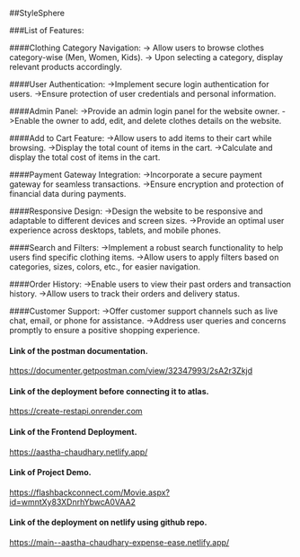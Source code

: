 ##StyleSphere

###List of Features:

####Clothing Category Navigation:
-> Allow users to browse clothes category-wise (Men, Women, Kids).
-> Upon selecting a category, display relevant products accordingly.

####User Authentication:
->Implement secure login authentication for users.
->Ensure protection of user credentials and personal information.

####Admin Panel:
->Provide an admin login panel for the website owner.
->Enable the owner to add, edit, and delete clothes details on the website.

####Add to Cart Feature:
->Allow users to add items to their cart while browsing.
->Display the total count of items in the cart.
->Calculate and display the total cost of items in the cart.

####Payment Gateway Integration:
->Incorporate a secure payment gateway for seamless transactions.
->Ensure encryption and protection of financial data during payments.

####Responsive Design:
->Design the website to be responsive and adaptable to different devices and screen sizes.
->Provide an optimal user experience across desktops, tablets, and mobile phones.

####Search and Filters:
->Implement a robust search functionality to help users find specific clothing items.
->Allow users to apply filters based on categories, sizes, colors, etc., for easier navigation.

####Order History:
->Enable users to view their past orders and transaction history.
->Allow users to track their orders and delivery status.

####Customer Support:
->Offer customer support channels such as live chat, email, or phone for assistance.
->Address user queries and concerns promptly to ensure a positive shopping experience.

#### Link of the postman documentation.
https://documenter.getpostman.com/view/32347993/2sA2r3Zkjd

#### Link of the deployment before connecting it to atlas.
https://create-restapi.onrender.com

#### Link of the Frontend Deployment.

https://aastha-chaudhary.netlify.app/

#### Link of Project Demo.
https://flashbackconnect.com/Movie.aspx?id=wmntXy83XDnrhYbwcA0VAA2

#### Link of the deployment on netlify using github repo.
https://main--aastha-chaudhary-expense-ease.netlify.app/
